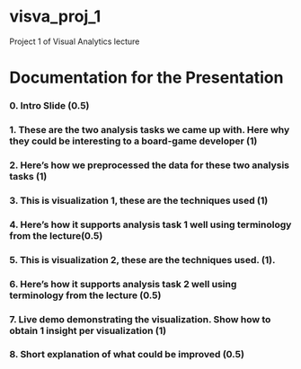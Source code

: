 # visva_proj_1
Project 1 of Visual Analytics lecture

# Documentation for the Presentation

### 0. Intro Slide (0.5)


### 1. These are the two analysis tasks we came up with. Here why they could be interesting to a board-game developer (1)


### 2. Here’s how we preprocessed the data for these two analysis tasks  (1)


### 3. This is visualization 1, these are the techniques used (1)


### 4. Here’s how it supports analysis task 1 well using terminology from the lecture(0.5)


### 5. This is visualization 2, these are the techniques used. (1).


### 6. Here’s how it supports analysis task 2 well using terminology from the lecture (0.5)


### 7. Live demo demonstrating the visualization. Show how to obtain 1 insight per visualization (1)


### 8. Short explanation of what could be improved (0.5)

